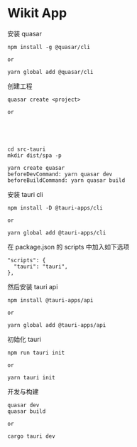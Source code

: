 # Wikit App

安装 quasar

    npm install -g @quasar/cli
    
    or
    
    yarn global add @quasar/cli

创建工程

    quasar create <project>
    
    or
    
    
    

    
    cd src-tauri
    mkdir dist/spa -p
    
    yarn create quasar
    beforeDevCommand: yarn quasar dev
    beforeBuildCommand: yarn quasar build

安装 tauri cli

    npm install -D @tauri-apps/cli
    
    or
    
    yarn global add @tauri-apps/cli
  

在 package.json 的 scripts 中加入如下选项

    "scripts": {
      "tauri": "tauri",
    },

然后安装 tauri api

    npm install @tauri-apps/api
    
    or
    
    yarn global add @tauri-apps/api

初始化 tauri

    npm run tauri init
    
    or
    
    yarn tauri init

开发与构建

    quasar dev
    quasar build
    
    or 
    
    cargo tauri dev     
    
    

